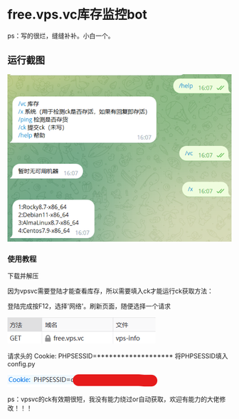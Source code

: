 # free.vps.vc库存监控bot
ps：写的很烂，缝缝补补。小白一个。

## 运行截图
![image](https://raw.githubusercontent.com/w4616/freevpsvc/main/image/vc1.png)

### 使用教程
下载并解压

因为vpsvc需要登陆才能查看库存，所以需要填入ck才能运行ck获取方法：

登陆完成按F12，选择'网络'。刷新页面，随便选择一个请求

![image](https://raw.githubusercontent.com/w4616/freevpsvc/main/image/ck1.png)

请求头的 Cookie: PHPSESSID=******************* 将PHPSESSID填入config.py

![image](https://raw.githubusercontent.com/w4616/freevpsvc/main/image/ck2.png)

ps：vpsvc的ck有效期很短，我没有能力绕过or自动获取，欢迎有能力的大佬修改！！！

